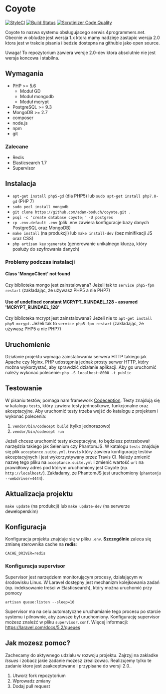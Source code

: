 # Coyote

[![StyleCI](https://styleci.io/repos/30256872/shield)](https://styleci.io/repos/30256872)
[![Build Status](https://travis-ci.org/adam-boduch/coyote.svg?branch=master)](https://travis-ci.org/adam-boduch/coyote)
[![Scrutinizer Code Quality](https://scrutinizer-ci.com/g/adam-boduch/coyote/badges/quality-score.png?b=master)](https://scrutinizer-ci.com/g/adam-boduch/coyote/?branch=master)

Coyote to nazwa systemu obslugujacego serwis 4programmers.net. Obecnie w obludze jest wersja 1.x ktora mamy nadzieje zastapic wersja 2.0 ktora jest w trakcie pisania i bedzie dostepna na githubie jako open source.

Uwaga! To repozytorium zawiera wersje 2.0-dev ktora absolutnie nie jest wersja koncowa i stabilna.

## Wymagania

* PHP >= 5.6
    * Moduł GD
    * Moduł mongodb
    * Moduł mcrypt
* PostgreSQL >= 9.3
* MongoDB >= 2.7
* composer
* node.js
* npm
* git

### Zalecane

* Redis
* Elasticsearch 1.7
* Supervisor

## Instalacja

* `apt-get install php5-gd` (dla PHP5) lub `sudo apt-get install php7.0-gd` (PHP 7)
* `sudo pecl install mongodb`
* `git clone https://github.com/adam-boduch/coyote.git .`
* `psql -c 'create database coyote;' -U postgres`
* `cp .env.default .env` (plik .env zawiera konfiguracje bazy danych PostgreSQL oraz MongoDB)
* `make install` (na produkcji) lub `make install-dev` (bez minifikacji JS oraz CSS)
* `php artisan key:generate` (generowanie unikalnego klucza, który posłuży do szyfrowania danych)

### Problemy podczas instalacji
#### Class 'MongoClient' not found

Czy biblioteka mongo jest zainstalowana? Jeżeli tak to `service php5-fpm restart` (zakładając, że używasz PHP5 a nie PHP7)

#### Use of undefined constant MCRYPT_RIJNDAEL_128 - assumed 'MCRYPT_RIJNDAEL_128'

Czy biblioteka mcrypt jest zainstalowana? Jeżeli nie to `apt-get install php5-mcrypt`. Jeżeli tak to `service php5-fpm restart` (zakładając, że używasz PHP5 a nie PHP7)

## Uruchomienie

Działanie projektu wymaga zainstalowania serwera HTTP takiego jak Apache czy Nginx. PHP udostępnia jednak prosty serwer HTTP, który można wykorzystać, aby sprawdzić działanie aplikacji. Aby go uruchomić należy wykonać polecenie: `php -S localhost:8000 -t public`

## Testowanie

W pisaniu testów, pomaga nam framework [Codeception](http://codeception.com/). Testy znajdują się w katalogu `tests`, który zawiera testy jednostkowe, funkcjonalne oraz akceptacyjne. Aby uruchomić testy trzeba wejść do katalogu z projektem i wykonać polecenia:

1. `vendor/bin/codecept build` (tylko jednorazowo)
2. `vendor/bin/codecept run`

Jeżeli chcesz uruchomić testy akceptacyjne, to będziesz potrzebował narzędzia takiego jak Selenium czy PhantomJS. W katalogu `tests` znajduje się plik `acceptance.suite.yml.travis` który zawiera konfigurację testów akceptacyjnych i jest wykorzystywany przez Travis CI. Należy zmienić nazwę tego pliku na `acceptance.suite.yml` i zmienić wartość `url` na prawidłowy adres pod którym uruchomiony jest Coyote (np. `http://localhost/`). Zakładamy, że PhantomJS jest uruchomiony (`phantomjs --webdriver=4444`).

## Aktualizacja projektu

`make update` (na produkcji) lub `make update-dev` (na serwerze deweloperskim)

## Konfiguracja

Konfiguracja projektu znajduje się w pliku `.env`. **Szczególnie** zaleca się zmianę sterownika cache na **redis**:

`CACHE_DRIVER=redis`

### Konfiguracja supervisor

Supervisor jest narzędziem monitorującym procesy, działającym w środowisku Linux. W Laravel dostępny jest
mechanizm kolejkowania zadań (np. indeksowanie treści w Elasticsearch), który można uruchomić przy pomocy

`artisan queue:listen --sleep=10`

Supervisor ma na celu automatyczne uruchamianie tego procesu po starcie systemu i pilnownie, aby zawsze był uruchomiony.
Konfigurację supervisor możesz znaleźć w pliku `supervisor.conf`. Więcej informacji: https://laravel.com/docs/5.2/queues

## Jak mozesz pomoc?

Zachecamy do aktywnego udzialu w rozwoju projektu. Zajrzyj na zakladke *Issues* i zobacz jakie zadanie mozesz zrealizowac. Realizujemy tylko te zadanie ktore jest zaakceptowane i przypisane do wersji 2.0..

1. Utworz fork repozytorium
2. Wprowadz zmiany
3. Dodaj pull request
